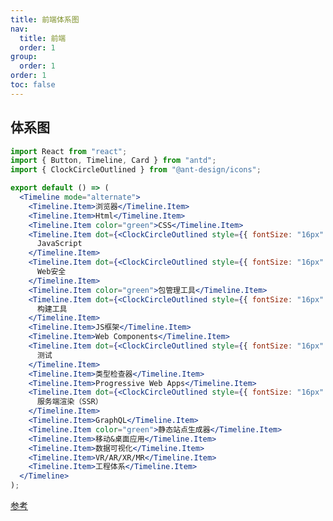 ```yaml
---
title: 前端体系图
nav:
  title: 前端
  order: 1
group:
  order: 1
order: 1
toc: false
---
```


## 体系图

```jsx | inline
import React from "react";
import { Button, Timeline, Card } from "antd";
import { ClockCircleOutlined } from "@ant-design/icons";

export default () => (
  <Timeline mode="alternate">
    <Timeline.Item>浏览器</Timeline.Item>
    <Timeline.Item>Html</Timeline.Item>
    <Timeline.Item color="green">CSS</Timeline.Item>
    <Timeline.Item dot={<ClockCircleOutlined style={{ fontSize: "16px" }} />}>
      JavaScript
    </Timeline.Item>
    <Timeline.Item dot={<ClockCircleOutlined style={{ fontSize: "16px" }} />}>
      Web安全
    </Timeline.Item>
    <Timeline.Item color="green">包管理工具</Timeline.Item>
    <Timeline.Item dot={<ClockCircleOutlined style={{ fontSize: "16px" }} />}>
      构建工具
    </Timeline.Item>
    <Timeline.Item>JS框架</Timeline.Item>
    <Timeline.Item>Web Components</Timeline.Item>
    <Timeline.Item dot={<ClockCircleOutlined style={{ fontSize: "16px" }} />}>
      测试
    </Timeline.Item>
    <Timeline.Item>类型检查器</Timeline.Item>
    <Timeline.Item>Progressive Web Apps</Timeline.Item>
    <Timeline.Item dot={<ClockCircleOutlined style={{ fontSize: "16px" }} />}>
      服务端渲染（SSR）
    </Timeline.Item>
    <Timeline.Item>GraphQL</Timeline.Item>
    <Timeline.Item color="green">静态站点生成器</Timeline.Item>
    <Timeline.Item>移动&桌面应用</Timeline.Item>
    <Timeline.Item>数据可视化</Timeline.Item>
    <Timeline.Item>VR/AR/XR/MR</Timeline.Item>
    <Timeline.Item>工程体系</Timeline.Item>
  </Timeline>
);
```
[参考](https://juejin.cn/post/6850037268963721230)

<!--
https://juejin.cn/post/6935670539088461855
## 第一阶段：

HTML+CSS:
HTML 进阶、CSS 进阶、div+css 布局、HTML+css 整站开发、

JavaScript 基础：
Js 基础教程、js 内置对象常用方法、常见 DOM 树操作大全、ECMAscript、DOM、BOM、定时器和焦点图。

JS 基本特效：
常见特效、例如：tab、导航、整页滚动、轮播图、JS 制作幻灯片、弹出层、手风琴菜单、瀑布流布局、滚动事件、滚差视图。

JS 高级特征：
正则表达式、排序算法、递归算法、闭包、函数节流、作用域链、基于距离运动框架、面向对象基础、

JQuery：基础使用
悬着器、DOM 操作、特效和动画、方法链、拖拽、变形、JQueryUI 组件基本使用。

## 第二阶段：HTML5 和移动 Web 开发

CSS3:
CSS3 新选择器、伪元素、脸色表示法、边框、阴影、background 系列属性改变、Transition、动画、景深和深透、3D 效果制作、Velocity.js 框架、元素进场、出场策略、炫酷 CSS3 网页制作。

Bootstrap:
响应式概念、媒体查询、响应式网站制作、删格系统、删格系统原理、Bootstrap 常用模板、LESS 和 SASS。

移动 Web 开发：
跨终端 WEB 和主流设备简介、视口、流式布局、弹性盒子、rem、移动终端 JavaScript 事件、手机中常见 JS 效果制作、Zepto.js、手机聚划算页面、手机滚屏。

## 第三阶段：HTTP 服务和 AJAX 编程

WEB 服务器基础：
服务器基础知识、Apache 服务器和其他 WEB 服务器介绍、Apache 服务器搭建、HTTP 介绍。

PHP 基础：
PHP 基础语法、使用 PHP 处理简单的 GET 或者 POST 请求、

AJAX 上篇：
Ajax 简介和异步的概念、Ajax 框架的封装、XMLHttpRequest 对象详细介绍方法、兼容性处理方法、Ajax 框架的封装、Ajax 中缓存问题、XML 介绍和使用。

AJAX 下篇：
JSON 和 JSON 解析、数据绑定和模板技术、JSONP、跨域技术、图片预读取和 lazy-load 技术、JQuery 框架中的 AjaxAPI、使用 Ajax 实现爆布流案例额。

## 第四阶段：面向对象进阶

面向对象终极篇：
从内存角度到理解 JS 面向对象、基本类型、复杂类型、原型链、ES6 中的面向对象、属性读写权限、设置器、访问器。

面向对象三大特征：
继承性、多态性、封装性、接口。

设计模式：
面向对象编程思维、单例模式、工厂模式、策略模式、观察者模式、模板方法模式、代理模式、装饰者模式、适配器模式、面向切面编程。

## 第五阶段：封装一个属于自己的框架

框架封装基础：
事件流、冒泡、捕获、事件对象、事件框架、选择框架。

框架封装中级：
运动原理、单物体运动框架、多物体运动框架、运动框架面向对象封装。

框架封装高级和补充：
JQuery 框架雏形、可扩展性、模块化、封装属于传智自己的框架。

## 第六阶段：模块化组件开发

面向组件编程：
面向组件编程的方式、面向组件编程的实现原理、面向组件编程实战、基于组件化思想开发网站应用程序。

面向模块编程：
AMD 设计规范、CMD 设计规范、RequireJS，LoadJS、淘宝的 SeaJS。

## 第七阶段：主流的流行框架

Web 开发工作流：
GIT/SVN、Yeoman 脚手架、NPM/Bower 依赖管理工具、Grunt/Gulp/Webpack。

MVC/MVVM/MVW 框架：
Angular.js、Backbone.js、Knockout/Ember。

常用库：
React.js、Vue.js、Zepto.js。

## 第八阶段：HTML5 原生移动应用开发

Cordova：
WebApp/NativeApp/HybirdApp 简介、Cordova 简介、与 PhoneGap 之间的关系、开发环境搭建、Cordova 实战（创建项目，配置，编译，调试，部署发布）。

Ionic：
Ionic 简介和同类对比、模板项目解析、常见组件及使用、结合 Angular 构建 APP、常见效果（下拉刷新，上拉加载，侧滑导航，选项卡）。

React Native：
React Native 简介、React Native 环境配置、创建项目，配置，编译，调试，部署发布、原生模块和 UI 组件、原生常用 API。

HTML5+：
HTML5+中国产业联盟、HTML5 Plus Runtime 环境、HBuilder 开发工具、MUI 框架、H5+开发和部署。

## 第九阶段： Node.js 全栈开发：

快速入门：
Node.js 发展、生态圈、Io.js、Linux/Windows/OS X 环境配置、REPL 环境和控制台程序、异步编程，非阻塞 I/O、模块概念，模块管理工具、开发流程，调试，测试。

核心模块和对象：
全局对象 global，process，console，util、事件驱动，事件发射器、加密解密，路径操作，序列化和反序列化、文件流操作、HTTP 服务端与客户端、Socket.IO。

Web 开发基础：
HTTP 协议，请求响应处理过程、关系型数据库操作和数据访问、非关系型数据库操作和数据访问、原生的 Node.js 开发 Web 应用程序、Web 开发工作流、Node.js 开发 Blog 案例。

快速开发框架：
Express 简介+MVC 简介、Express 常用 API、Express 路由模块、Jade/Ejs 模板引擎、使用 Express 重构 Blog 案例、Koa 等其他常见 MVC 框架。

Node.js 开发电子商务实战：
需求与设计、账户模块注册登录、会员中心模块、前台展示模块、购物车，订单结算、在线客服即时通讯模块。

## 一、HTML 核心技巧（前端核心知识）

HTML 语义化
HTML5 表单
音频和视频
离线和本地存储
LocalStorage 扩容
SVG
Web Socket
Canvas
埋点、监控、日志分析
跨域问题解决方案
漏洞攻防

## 二、CSS 核心技巧（前端核心知识）

CSS 经典布局
CSS 高级绘制
CSS 分层理论
CSS 3D 在前端的应用
CSS 魔术师 Houdini
CSS 矩阵与高性能渲染
CSS WorkFlow
CSS 深度实践
10+个布局模式的实现
Js in Css & Css in Js
现代化 CSS 方法论实践与方案
CSS3 结合数学知识的高级应用

## 三、JavaScript 核心技巧（前端核心知识）

### JavaScript 语言精髓

基本数据类型、变量提升
函数与对象、构造函数
闭包、this 和作用域
Call、apply、bind
继承
语句与表达式
高阶函数
JavaScript 典型错误分析
原型链与原型对象
递归与尾递归

### JavaScript 函数式编程

范畴论、函数式编程基础理论
纯函数、柯里化、函数组合
高阶函数、尾调用优化、闭包
范畴与容器、函子、AP 因子、IO

### ES5 核心技术

深入 this 解析
作用域与闭包
值传递与引用传递分析
深入分析原型与原型链
微任务、宏任务、同步队列、异步队列
暂时性死区
GC
执行堆栈

### ES6 核心知识

const、let、解构、字符串、数组、对象、函数
yield 与遍历
class、Set、Map
export/import 与 Module
异步
修饰
Symbol 新特性详解
ES6 在企业中的应用

### ES7 ～ ES10 实践应用

### jQuery 经典源码解读

重写与多态实现分析
链式调用
二进制运算的性能提升
Hook 应用
参数映射分析
ready 实现分析

### 快速上手 TypeScript

数据类型
枚举
接口
类
函数
泛型
类型断言与类型守卫、类型兼容性
高级类型之交叉类型、联合类型、类型别名
装饰器、Reflect Metadata
赋值断言、is 关键字、可调用类型注解和类型推导
高级类型索引类型、映射类型、条件类型、强大的 infer 关键字
模块与命名空间、声明文件编写
常用工具类型

### TypeScript 深入实践

TypeScript 与工程化
TypeScript 与 React 实践
TypeScript 与 Vue 实践
TypeScript 与企业级服务实践
TypeScript 的编译原理
编写 TypeScript Transformer Plugin

## 四、前端必会的服务器与后端知识（必会基础）

### Linux 入门与精通

Linux 环境安装与配置
Web 程序员必会的 Linux 命令
Linux 深入
文件管理
用户管理
网络管理
进程管理
Linux 安全加固

### Linux 与 web 服务器

nginx
Apache #代理与反向代理服务器
反向代理实战 #后端开发
PHP + MySQL
PHP 基础：文件引入、全局变量、数组、session、数据读取与提交、报头设置、错误处理、常见关键字
面向对象：设计模式、常用函数
核心知识：PDO、构造方法、析构方法、封装、继承、多态、抽象与接口
MySql 建表、SQL 语句、数据操作、条件查询
深入实践
京程图书管理系统实战

## 五、Node.JS 与大前端开发（大前端的根基）

### Node.js 基础

非堵塞 IO
EventLoop
模块、第三方模块、自定义模块
Get/Post
全局对象、常用工具
Net、FS、Stream、Buffer
Http
核心 API、回调函数、路由
进程与线程
Promise、Async/Await
#Node.js 技能进阶
Node 框架应用
Koa、Express、Egg、Hapi
路由、参数、中间件、模板引擎、静态文件、重定向、cookie、session
数据库应用
MySql、MongoDB、Redis
中间件原理
Restful API 设计
Cookie、Token、鉴权
Node.js 与后端框架核心思想
Linux 下的 Node.js 服务管理
PM2 应用
Node.js 异步 IO 原理及优化
内存管理机制及优化
大规模 Node.js 站点结构原理分析
Node.js 编码规范
规避 Node.js 内存泄漏及相关工具
Node 集群管理
线上部署与压力测试
BFF 架构

### Node.js 源码深入

Node.js 源码解析
手写 Koa2 源码
手写中间件机制
手写 MVC 开发框架

### Node.js 深度实践

6 个深度实战项目
腾讯地图 H5 Node.js 架构搭建复盘
Express 实战之模板引擎、日志记录、路由跳转、错误处理综合应用
Express+PHP 实战之数据库设置、路由配置、数据操作、容错机制、错误处理综合应用
Koa2 实战之 web 应用构建
爬虫实战之 Roboot 协议、环境配置、代码编写
数据推送之 Comet、WebSocket、SSE 实际应用
3 个大型实战项目
实现一套大厂全栈开发模式

Koa2 搭建 Node.js 后端、编写 Koa2 中间件
编写合理的目录结构
全局异常监控、错误日志上报与保存
swig 模板完成传统 SSR
webpack 前端打包与优化
webpack plugin 编写
gulp 后端 Node.js 项目打包
bigpipe、quicklink 等前端页面性能优化手段
CI、CD
图书管理系统项目再升级

根据 SOLID 设计原则升级 NodeJS 技术解决⽅案 （基于 TypeScript）
从搬砖向前端架构迈出第⼀步
从 OO 思想切到 AO
依赖注入 DI、控制反转 IOC、面向切面 APO
前后端 BFF 架构代码实战

前后端分离
BFF 架构详解
PHP 后端代码
前端代码重构
BFF 与微服务

## 六、前端程序员必会的网络协议（必会基础）

### HTTP 协议系列

HTTP 协议详解
HTTP 缓存机制详解
HTTPS 协议分析
HTTP2 协议分析
HTTP3 协议分析

### TCP/IP 协议栈

三次握手与四次挥手
拥塞控制(慢开始，快速重传)
流量控制(滑动窗口)

### DNS 协议与 CDN 技术

### WebSocket

## 七、前端工程化、构建与测试（升职加薪利器）

### 常见构建工具

Webpack
Webpack4 核心原理与开发优化
webpack5 尝鲜
深度实践
sourceMap、代码压缩、dll、codeSpliting 等性能优化
多核、缓存等构建效率提升
手写 loader 与 plugin
同步文件异步文件打包方案
持久化缓存、更好的打包优化
源码深入
loader 原理深入，聪明的编写 Entry
webpack plugin 通知机制及钩子函数详解
AST 静态语法树深入分析
webpack 核心流程 Compiler、Compilation、Chunk、Template 剖析
Gulp、Rollup、Grunt、Bower、Yeoman、Browserify、Parcel 快速上手 #版本控制
SVN
git

### CI/CD

持续集成方案及流程
持续集成构建工具
手把手安装配置使用 jenkins
手把手安装配置使用 travis
手把手安装配置使用 drone

### 代码质量管理

ESLint/Lint
手把手安装配置使用 Sonar

### 自动化测试

1.单元测试、性能测试、压力测试、安全测试、功能测试具体分析以及实际应用 2.常用测试框架介绍、安装与使用
单元测试：Karma、Mocha、Jasmine、Jest
NodeJS 测试：supertest
E2E 测试：rize、puppeteer

### 深入实践

从 0 构建适合团队的 CLI 工具
实现简版 Webpack
综合实战课
前端工程化企业级部署

## 八、前端性能优化（升职加薪利器）

### 高级前端性能调试

断点捕捉事件绑定
Performance 性能面板
Timeline 掌握帧渲染模式
profiles 具体问题分析

### 前端性能优化深入

Web 高性能 CSS 与浏览器渲染原理
高性能动画
loading、rendering、paint
webkit 渲染流程
硬件加速
完美的 Animation
Layout、Paint、Composite Layer
浏览器与 HTTP 层
雅虎军规
面向切面编程
服务器端优化方案
首屏性能提升方案
SSR、骨架屏、离线化、前端缓存、异步加载、分块加载
HTTP 缓存机制
Node.js 内存泄漏分析与解决方案
React 性能优化常见策略
Vue 性能优化常见策略

### 性能优化实战场

网红平台性能优化实战
Google AMP 代码实战
百度地图极致 WebApp 性能优化
精通 FCP/FMP 等于 CSR、SSR
Vue SSR、React SSR 代码实战
前端性能监控平台搭建

## 九、前端架构师启蒙系列（升职加薪利器)

#前端架构师大型综合实战
集成 Spring 版本 Node.js
深度优化 Webpack
持续集成工具的搭建
前端微服务+Node 微服务
SPA 与 MPA 种种实践

## 十、前端框架与全家桶（高效搬砖）

### React 全家桶快速上手

React
JSX 模板语法、虚拟 DOM、Props、State、生命周期、组件、事件和 This 绑定、CLI 脚手架实战、虚拟 DOM 概念、组件化思想、表单处理、Fiber 架构、Hook 实战
最佳实践指导
Flux、Redux 架构剖析
性能调优
ReactRouter 构建应用
版本差异，Router 组件、Route 组件、Switch 组件、Link 组件、NavLink 组件、Redirect 组件、withRouter 组件，编程式导航，动态路由，嵌套路由
Redux 数据管理
使用场景、三大核心之 Action、Reducer、Store、中间件的使用
React SSR 实战
客户端渲染理论、服务端渲染理论、SSR 同构理论
webpack 搭建 React 环境
前后端同构项目工程化搭建
SSR Node 后端搭建、路由搭建、Redux 搭建、Css 样式编写
TypeScript 在 React 中的应用

### Vue 全家桶快速上手

vue
组件化思维、CLI 脚手架实战、组件化实战、组件话通信方案、内容分发、模板语法、计算属性、表单处理、事件处理、动画
MVVM 设计模式
VueRouter 实现页面切换
实现原理、路由管理、动态路由、嵌套路由、编程式导航、命名路由、路由懒加载、路由守卫、路由传参
Vuex 数据管理
使用场景、核心概念之 State、核心概念之 Getter、核心概念之 Mutation、核心概念之 Action、核心概念之 Module
原理与架构剖析
Vue SSR 实战
构建 SPA 项目架构
webpack 配置从零到一
SSR Node 后端
SSR 要点总结
TypeScript 在 Vue 中的应用

## 十一、前端框架框架源码深入（升职加薪利器）

### Vue2 源码解析

vue2 架构概览及 MVVM 实现演变的讲解
双向数据绑定和 setState 原理
vue2 virtual-dom 讲解及对比讲解 react 的 virtual-dom 的不同
dom diff 原理及算法实现
vue2 整体解析流程
vue 运行时的优化
前端框架选型

### Vue 周边原理剖析

vue 数组双向绑定的处理及原理讲解
\$set 的原理讲解及 vue.use 原理讲解
vue-router 的使用及手写 vue-router
vuex 如何使用及原理剖析
vue-cli 的使用及实现一个 vue-cli 的对应工具
vue ssr 结合 node 层实现 BFF 架构与服务端渲染
vue ssr 的原理及 node 的 VM 结合 ssr 的实现讲解
#Vue3 使用及源码讲解
vue3 对比 vue2 的优缺点分析
proxy 及 reflect 等元编程特性的讲解
proxy 与 definePrototype 深度对比
vue3 的 effect、reactive、ref 等特性讲解
vue3 整体源码讲解及深度剖析双向绑定的新实现
vue3 源码单元测试的讲解及辅助如何学习源码
结合 vue3 的模板解析深度学习 AST 构建的整个过程，词法分析、语法分析的如何实现
vue2 和 vue3 动态构建的深度对比

### Reac16.8 新特性讲解

react 项目搭建及正确使用的讲解
react 新版本更新所有特性的讲解
纯组件、纯函数、高阶函数、组件插槽的使用讲解
suspend 及 lazy 的使用及原理剖析，实现一个 suspend
memo、context 使用及内部原理深入学习
结合内部架构的变更侧面讲解 react 生命周期的变更及使用
新特性各个 hooks 源码的讲解及使用
实验性的调度层级的优化讲解
内部部分 api 的替换促使性能提升的剖析

### flux 思想及 Redux 使用

flux 思想的剖析讲解，store、dispatcher 等关系梳理
redux 基于 flux 思想实现的演变及差别对比
redux 对应函数式范畴论的容器、函子等各种比较
redux 的 state、action、dispatch、reducer 等作用及协同关系的讲解
redux 在服务端渲染管理数据的架构模式及使用
结合 react 使用 redux 的实战演练

### Redux 源码实现

redux 源码架构的分析
redux 各个方法及特性的作用讲解
redux 与 react 结合使用的原理剖析
手写 redux 源码的演变及诞生的过程，基于原因寻找答案。
middleware 中间件的实现及异步处理过程中间件的作用讲解
结合设计模式剖析 redux 实现的优缺点

### React16.8 源码深入

createElement 源码浅析
什么是 ContentPool
Fiber 架构主流程分析
Fiber 是如何实现中断任务，恢复任务的
Fiber 的任务优先级系统是如何工作的
renderRoot 源码讲解
commitRoot 源码讲解
Fiber 架构对生命周期的影响
BatchUpdate
unBatchUpdate
setState 到底是同步还是异步？如何控制
妙用 MessageChannel
react 如何对帧速率优化
常用 React hooks 简单实现
useState 源码浅析
useEffect 源码浅析
React hooks 和 Fiber 调度的关系

## 十二、前端跨界技术（实用技术，开阔眼界）

### 跨界移动应用（iOS、Android）

Crodova
开发经验与技巧
Cordova 性能分析
Cordova 优化关键点解读
核心原理分析
ReactNative
框架解读及开发入门
性能分析与优化
发布流程
开发技巧
核心原理分析
Flutter 入门到实战（精品全系列课）

Flutter 必备 Dart 基础：变量与类型、函数、类和对象、继承与多态、抽象类与接口、Dart 编程技巧
Flutter 基础实战：项目网络模块、应用框架、包管理、资源管理、路由管理、调试及异常捕获
Flutter 进阶提升玩转组件：布局组件、容器类组件、滚动组件、功能性组件、事件处理、手势识别、动画、自定义组件、文件操作、网络请求、数据转化
Flutter 进阶提升完整应用开发：代码规范、App 框架、风格多样性
项目实战：豆瓣网 App
微信小程序入门到实战（精品全系列课)

手把手带你过一遍小程序基础知识，构建一个完整的小程序
小程序起步：开发环境搭建，基础配置，wxml、wxss、flex 机制、生命周期、数据绑定、ES6 语法应用，开发一个自己的小程序
进阶实践：组件化开发、用 api 唤醒微信的强大功能、画布、云存储、云数据库、云函数
项目实战：完整小程序上线
Uniapp 入门到实战

项目创建、部署、目录结构
样式布局、配置文件、生命周期、模板语法与数据绑定、class 与 style、事件处理与事件绑定
基础组件、表单组件、导航组件、媒体组件、地图组件
网络请求、文件上传下载、数据缓存、设备相关、交互反馈、刷新
第三方登录、项目打包、自定义组件
项目实战：开发一个多端应用
PWA

Service worker、App shell、缓存、Https 代理服务器、Workbox
工程化实践
业界成熟方案

### 跨 PC 应用

NW.js
Electron--新增
VR #物联网时代的大前端（IoT）
从软件到硬件
硬件基础
CPU 与内存
操作系统深度解读
JavaScript 硬件开发
Node 串行端口
Firmata 协议
Ruff 初体验 #面向未来——人工智能时代的大前端（AI）
TensorFlow.js
BrainJS

### WebAssemble （精品实践课）

Go 语言入门
Emscripten
WASM API
WASM 实战

## 十三、前端程序员成神之路（面试神器）

### 深入 Node.js

讲给前端的 C 语言与内存管理机制
CPU 与内存工作原理
机器语言与汇编语言
C 与 C++语言
指针与内存管理机制
内存动态分配
Node.js 源码分析
源码编译
纯 JavaScript 编写的核心模块
带 NativeBindingde 的 JavaScript 模块
c++文件
V8 引擎与 webkit 源码探秘
渲染引擎与 Webkit 体系结构
JavaScript 引擎工作流程
V8 与 JavaScript Core
Node.js 中的 V8
V8 源码分析：工作过程、数据表示、类型、内存管理、绑定机制与扩展机制、字节码与 JIT
事件循环与 Libuv 源码分析
Node.js 与 V8 引擎结构
Linux 底层异步通知机制
Linux 的 I/O 模型
epoll 机制
iocp 机制
libuv 库

### 数据结构与算法

数据结构与算法导论
基本数据结构
常用排序、搜索算法
前端数据结构与算法 JS 实践
列表、栈、队列、链表、哈希表、二叉树
高能算法面试题
手写 Dom diff
JavaScript ECS、Stack
带你刷 LeetCode 算法真题

### 前端中的设计模式与代码实战

单一职责原则
开闭原则
里氏转换原则
迪米特法则
接口分离原则
依赖倒转原则

### 前端与黑客安全

前端加密技术
密码学基础
常见加密算法
SSL/TLS 协议
前端安全策略
前端 XSS
前端 CSRF
前端 Cookies
HTTPS 窃听
前端点击劫持问题
上传漏洞与中国菜刀
社会工程学和信息泄露 DDOS
OWASP
前端靶机环境与渗透平台

## 十四、前端图形学与 H5 游戏（热门技术方向）

### 游戏中的数学和物理与图形绘制

计算机图形学
canvas 2D 图形绘制
图形学知识扫盲
数学知识与图形学
物理知识与图形学

### Three.js 入门到实战

涵盖 Three.js 核心技术，通过系统学习与实战演示，最快速掌上手 webGL 开发
Three.js 课程基础：基础代码创建、绘制三维对象、添加材质和灯光、添加动画效果、创建场景、几何和网络对象、相机
Three.js 课程进阶提升：涵盖光源、材质核心知识
Three.js 课程进阶提升：涵盖几何体、动画、控件核心知识
大型 3D 项目实战:智慧工厂

### WebGL 快速上手

涵盖 WebGL 核心技术，通过系统学习与实战演示，快速上手 webGL 开发
WebGL 课程上：图形学入门、着色器、Attrbuteuniform、缓冲区对象、基本图形绘制、平移变换、缩放变换、矩阵变换
WebGL 课程中：高级变换、动画、非坐标数据传入着色器、vertexAttriPonitner 的步进和偏移参数、变量、三角形绘制、图形表面贴上对象
WebGL 课程下：OpenGLES 着色器语言、三维世界、视点与视线、长方体可视空间、金字塔可视空间、正确处理前后关系、立方体

### Cocos2D-JS 与 Phaser 核心物理引擎

Cocos2D--JS 快速入门
开发环境搭建
数学基础知识、笛卡尔坐标、三角函数、向量
引擎
显示对象、动作、Action、场景动画
事件管理器、事件类型、自定义事件
对象缓冲池、基础控件、常用开发工具
Phaser 手把手代码实战

### 数据可视化

DataV 原理与大数据可视化

## 十五、云时代前端核心技术（架构师之路）

### 容器与虚拟化技术

K8s、Docker 与虚拟机
环境搭建

### Serverless 与 RPC

云计算技术发展及特点
架构思想与落地方案
阿里函数计算开发案例

### 前端与微服务

设计思想与落地方案案例
权限控制与服务治理
监控、分析与日志
扩容、熔断、服务降级与限流

### 微前端

架构思想与落地方案案例
Single-SPA
模块加载、消息总线、路由分发
静态数据共享技术方案
构建与部署

## 十六、面试指导（扶你上马，再送一程）

### JavaScript 高频面试题精讲 #大厂面试指南 #前端职业发展指导 #数据结构与算法面试指导 #小册子串讲

高频考题
一线技术
精髓总结
JavaScript 执行过程大总结 #赠送课程·面向未来——人工智能实践课（面向未来，未雨绸缪）

### Python 语言

Python 语言核心技术
Python 与爬虫
Python 与自动化 #数据科学与数据分析
Python 中的统计学
Numpy 实践
Pandas 实践

### 深度学习与神经网络

TensorFlow 实践
Pytorch 实践

6 个大型实战项目

## 前端架构师综合实战

集成 Spring 版本 NodeJS
深度优化 Webpack
持续集成工具搭建
前端微服务+Node 微服务
SPA 与 MPA 种种实践 #手把手搭建大厂全栈开发架构
Koa2 搭建 Node.js 后端、编写 Koa2 中间件
编写合理的目录结构
全局异常监控、错误日志上报与保存
swig 模板完成传统 SSR
webpack 前端打包与优化
webpack plugin 编写
gulp 后端 Node.js 项目打包
bigpipe、quicklink 等前端页面性能优化手段
CI、CD #图书管理系统再升级
根据 SOLID 设计原则升级 NodeJS 技术解决⽅案 （基于 TypeScript）
从搬砖向前端架构迈出第⼀步
从 OO 思想切到 AO
依赖注入 DI、控制反转 IOC、面向切面 APO #前后端 BFF 架构代码实战
前后端分离
BFF 架构详解
PHP 后端代码
前端代码重构
BFF 与微服务
#Flutter 实战豆瓣 APP
基础实战：项目网络模块、应用框架、包管理、资源管理、路由管理、调试及异常捕获
玩转组件：布局组件、容器类组件、滚动组件、功能性组件、事件处理、手势识别、动画、自定义组件、文件操作、网络请求、数据转化
完整应用开发：代码规范、App 框架、风格多样性、打包发布 #前端图形学启蒙系列实战
3D 开发引擎实践与调优
数学在前端应用中的应用实战
细数物理引擎
3D 智慧工厂大型项目实战
#30+小型项目实战
#PHP 版图书数据管理系统
使用 PHP+MySql 让不熟悉后端的同学快速入门后端开发
为学习 NodeJS 和 ES9 做准备 #图书数据库管理系统前后端分离
搭建自自定义 NodeJS MVC 架构
使用 ES9 开发前端应用
PHP 提供纯粹 API 为大家学习前后端分离和 Node 打下基础 #搭建图书数据管理系统整体前端架构
使用 CI 自动化工具自动编译部署前端项目
线上负载均衡内容实战
反向代理实战 #完善图书数据管理系统性能优化+自动化集成测试
使用性能优化技术让系统性能达到极致
走进 Travis CI
#CSS 深入应用
图书管理系统中对 CSS WorkFlow 进行完整实战
#Nginx 反向代理与负载均衡实战
Nginx 负载均衡详细配置
HTTP Upsstram 模块
ip_hash、server、upstream
Nginx.conf 文件 #腾讯地图 H5 Node.js 架构搭建复盘
项目分析
架构升级
开发问题与方案
预备上线
服务器集群部署
#Node.js 线上部署
Nginx 配置
PM2 应用配置
三条盖世绝学
#Express 框架实战
项目搭建
模板引擎
日志记录
路由跳转
错误处理
#Koa2 框架实战
项目搭建
中间件
模板引擎
错误处理
路由跳转
#Express+PHP 实战
数据库设置
路由配置
数据操作
容错机制
#NodeJS 爬虫实战
Roboot 协议
环境配置
代码实战 #数据推送实战
Comet
WebSocket
SSE #手撸 Koa2 #手写 Koa 中间件 #手写 MVC 开发框架 #手撸 vue-router #自动化测试综合实战
Karma
Jasmine
Mocha
Rize
Jest
SuperTest
Puppeteer #持续集成实战
手把手配置使用 Jenkins #代码质量管理实战
手把手配置使用 Sonar #从零构建适合团队的 CLI 工具
有命令、有交互、有动态
自定义命令行
提供模板选择
根据输入创建对应模板 #实现简版 Webpack
Compiler
Compilation
Chunk
Template #前端工程化企业级部署
Nginx 配置
Drone 构建部署前端应用
Drone CLI Promote 指定环境
基于 Drone API 的运维系统开发
#WebComponent 实战
custom-element 创建自定义标签
html-template 创建模板
shadow-dom 隔离其它模板 #网红平台性能优化实战复盘
实时聊天直播平台实现方案
Http 问题
长列表优化
性能调优
数据传送
WebSocket
Redis 发布、订阅模式
Nginx 负载均衡 #前端性能监控平台搭建
掌握错误捕获方法和上报方式
bug 可追溯还原
分析商业性能监控产品 #性能优化实战场
带你从头实现性能监控 SDK
涵盖 DNS 解析时间
TCP 建立时间
白屏时间
dom 渲染完成时间
页面 onload 时间
页面准备时间
页面重定向时间
unload 时间
request 请求耗时
页面解析 dom 耗时
错误拦截
#Google AMP 代码实战
AMP page:Image、Video、Iframe、Audio、Css、动态列表、轮播、遮罩、第三方播放
AMP 限制
AMP 原则
成本、性能、可维护性 #手撸 Vue SSR
构建 SPA 项目架构
webpack 配置从零到一
SSR Node 后端
SSR 要点总结 #手撸 React SSR
客户端渲染理论、服务端渲染理论、SSR 同构理论
webpack 搭建 React 环境
前后端同构项目工程化搭建
SSR Node 后端搭建、路由搭建、Redux 搭建、Css 样式编写
#webpack 从零到一配置与优化实战
entry、output、loaders、plugins 基础配置
sourceMap、resolve、模块热替换、代码压缩、dll、codeSpliting 等性能优化
express 与 webpack compiler 的融合
多核、缓存等构建效率提升
同步文件异步文件打包方案
持久化缓存、更好的打包优化
手写 Plugin、Loader #手把手实现一个 Python 壁纸爬虫
HTTP 组件：urllib
json 解析
文件操作
生成时间戳 #手把手实现一个钉钉机器人
Http 组件：urllib
Python 面向对象
封装自定义 Python 库 #微信小程序实战
开发环境搭建、基础配置、Flex 布局、数据绑定、ES6 语法应用
组件化开发、Api 唤醒微信强大功能、画布、云开发
上线完整小程序
#Uniapp 实战
项目创建、部署
样式布局、配置文件、模板、数据绑定、事件
基础组件、表单组件、导航组件、媒体组件、地图组件
网络请求、文件上传下载、数据缓存、设备相关、交互反馈、刷新
第三方登录、项目打包、自定义组件
上线完整多端应用
#PWA 实战
Service worker、App shell、缓存、Https 代理服务器、Workbox
工程化实践
业界成熟方案 #跨界 PC 实战
NW.js 构建简单桌面应用
Electron 构建简单桌面应用 #容器化与虚拟技术实战
环境搭建
K8s、Docker 与虚拟机实践 #前端与微服务
设计思想与落地方案案例
权限控制与服务治理
监控、分析与日志
扩容、熔断、服务降级与限流 #微前端
架构思想与落地方案案例
Single-SPA
模块加载、消息总线、路由分发
静态数据共享技术方案
构建与部署 #数据科学与数据分析
Numpy 实践
Pandas 实践 #深度学习与神经网络
TensorFlow 实践
Pytorch 实践 -->
